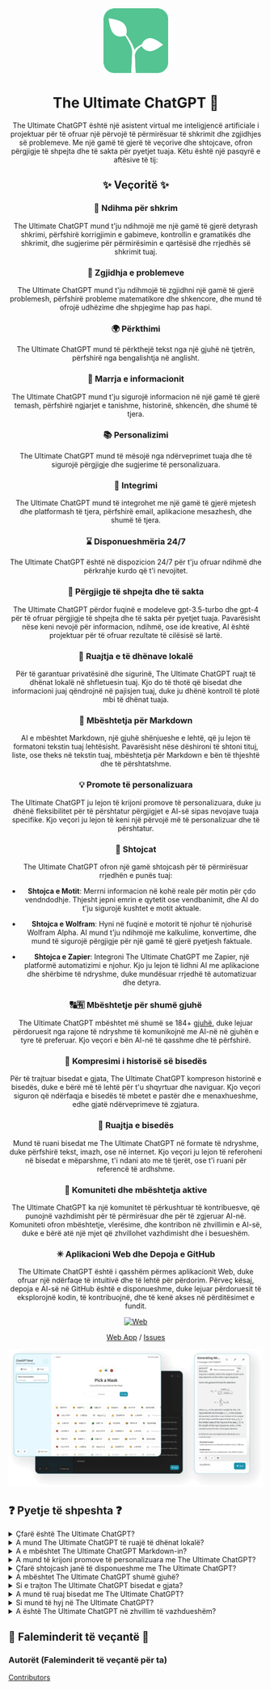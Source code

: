 <div align="center">
<img src="./docs/images/icon.png" alt="The Ultimate ChatGPT Ikona"/>

<h1 align="center">The Ultimate ChatGPT 🌟</h1>

The Ultimate ChatGPT është një asistent virtual me inteligjencë artificiale i projektuar për të ofruar një përvojë të përmirësuar të shkrimit dhe zgjidhjes së problemeve. Me një gamë të gjerë të veçorive dhe shtojcave, ofron përgjigje të shpejta dhe të sakta për pyetjet tuaja. Këtu është një pasqyrë e aftësive të tij:

## ✨ Veçoritë ✨

### 📝 Ndihma për shkrim
The Ultimate ChatGPT mund t'ju ndihmojë me një gamë të gjerë detyrash shkrimi, përfshirë korrigjimin e gabimeve, kontrollin e gramatikës dhe shkrimit, dhe sugjerime për përmirësimin e qartësisë dhe rrjedhës së shkrimit tuaj.

### 💭 Zgjidhja e problemeve
The Ultimate ChatGPT mund t'ju ndihmojë të zgjidhni një gamë të gjerë problemesh, përfshirë probleme matematikore dhe shkencore, dhe mund të ofrojë udhëzime dhe shpjegime hap pas hapi.

### 🌍 Përkthimi
The Ultimate ChatGPT mund të përkthejë tekst nga një gjuhë në tjetrën, përfshirë nga bengalishtja në anglisht.

### 📑 Marrja e informacionit
The Ultimate ChatGPT mund t'ju sigurojë informacion në një gamë të gjerë temash, përfshirë ngjarjet e tanishme, historinë, shkencën, dhe shumë të tjera.

### 📚 Personalizimi
The Ultimate ChatGPT mund të mësojë nga ndërveprimet tuaja dhe të sigurojë përgjigje dhe sugjerime të personalizuara.

### 📎 Integrimi
The Ultimate ChatGPT mund të integrohet me një gamë të gjerë mjetesh dhe platformash të tjera, përfshirë email, aplikacione mesazhesh, dhe shumë të tjera.

### ⌛ Disponueshmëria 24/7
The Ultimate ChatGPT është në dispozicion 24/7 për t'ju ofruar ndihmë dhe përkrahje kurdo që t'i nevojitet.

### 🚀 Përgjigje të shpejta dhe të sakta

The Ultimate ChatGPT përdor fuqinë e modeleve gpt-3.5-turbo dhe gpt-4 për të ofruar përgjigje të shpejta dhe të sakta për pyetjet tuaja. Pavarësisht nëse keni nevojë për informacion, ndihmë, ose ide kreative, AI është projektuar për të ofruar rezultate të cilësisë së lartë.

### 💾 Ruajtja e të dhënave lokalë

Për të garantuar privatësinë dhe sigurinë, The Ultimate ChatGPT ruajt të dhënat lokalë në shfletuesin tuaj. Kjo do të thotë që bisedat dhe informacioni juaj qëndrojnë në pajisjen tuaj, duke ju dhënë kontroll të plotë mbi të dhënat tuaja.

### 🔢 Mbështetja për Markdown

AI e mbështet Markdown, një gjuhë shënjueshe e lehtë, që ju lejon të formatoni tekstin tuaj lehtësisht. Pavarësisht nëse dëshironi të shtoni tituj, liste, ose theks në tekstin tuaj, mbështetja për Markdown e bën të thjeshtë dhe të përshtatshme.

### 💡 Promote të personalizuara

The Ultimate ChatGPT ju lejon të krijoni promove të personalizuara, duke ju dhënë fleksibilitet për të përshtatur përgjigjet e AI-së sipas nevojave tuaja specifike. Kjo veçori ju lejon të keni një përvojë më të personalizuar dhe të përshtatur.

### 🔆 Shtojcat

The Ultimate ChatGPT ofron një gamë shtojcash për të përmirësuar rrjedhën e punës tuaj:

- **Shtojca e Motit**: Merrni informacion në kohë reale për motin për çdo vendndodhje. Thjesht jepni emrin e qytetit ose vendbanimit, dhe AI do t'ju sigurojë kushtet e motit aktuale.

- **Shtojca e Wolfram**: Hyni në fuqinë e motorit të njohur të njohurisë Wolfram Alpha. AI mund t'ju ndihmojë me kalkulime, konvertime, dhe mund të sigurojë përgjigje për një gamë të gjerë pyetjesh faktuale.

- **Shtojca e Zapier**: Integroni The Ultimate ChatGPT me Zapier, një platformë automatizimi e njohur. Kjo ju lejon të lidhni AI me aplikacione dhe shërbime të ndryshme, duke mundësuar rrjedhë të automatizuar dhe detyra.

### 🔠🈶 Mbështetje për shumë gjuhë

The Ultimate ChatGPT mbështet më shumë se 184+ [gjuhë](./SUPPORTED_LANGUAGES.md), duke lejuar përdoruesit nga rajone të ndryshme të komunikojnë me AI-në në gjuhën e tyre të preferuar. Kjo veçori e bën AI-në të qasshme dhe të përfshirë.

### 💬 Kompresimi i historisë së bisedës

Për të trajtuar bisedat e gjata, The Ultimate ChatGPT kompreson historinë e bisedës, duke e bërë më të lehtë për t'u shqyrtuar dhe naviguar. Kjo veçori siguron që ndërfaqja e bisedës të mbetet e pastër dhe e menaxhueshme, edhe gjatë ndërveprimeve të zgjatura.

### 📂 Ruajtja e bisedës

Mund të ruani bisedat me The Ultimate ChatGPT në formate të ndryshme, duke përfshirë tekst, imazh, ose në internet. Kjo veçori ju lejon të referoheni në bisedat e mëparshme, t'i ndani ato me të tjerët, ose t'i ruani për referencë të ardhshme.

### 🔑 Komuniteti dhe mbështetja aktive

The Ultimate ChatGPT ka një komunitet të përkushtuar të kontribuesve, që punojnë vazhdimisht për të përmirësuar dhe për të zgjeruar AI-në. Komuniteti ofron mbështetje, vlerësime, dhe kontribon në zhvillimin e AI-së, duke e bërë atë një mjet që zhvillohet vazhdimisht dhe i besueshëm.

### ✳ Aplikacioni Web dhe Depoja e GitHub

The Ultimate ChatGPT është i qasshëm përmes aplikacionit Web, duke ofruar një ndërfaqe të intuitivë dhe të lehtë për përdorim. Përveç kësaj, depoja e AI-së në GitHub është e disponueshme, duke lejuar përdoruesit të eksplorojnë kodin, të kontribuojnë, dhe të kenë akses në përditësimet e fundit.

[![Web][Web-image]][web-url]

[Web App](https://chatgpt.kiask.xyz/) / [Issues](https://github.com/ki-ask/The-Ultimate-ChatGPT/issues)

[web-url]: https://chatgpt.kiask.xyz
   
[download-url]: https://github.com/ki-ask/The-Ultimate-ChatGPT/releases

[Web-image]: https://img.shields.io/badge/Web-PWA-orange?logo=microsoftedge

![cover](./docs/images/cover.png)

</div>

## ❓ Pyetje të shpeshta ❓

<details>
<summary>Çfarë është The Ultimate ChatGPT?</summary>
The Ultimate ChatGPT është një asistent virtual me inteligjencë artificiale që ofron përgjigje të shpejta dhe të sakta për pyetjet tuaja dhe ofron veçori dhe shtojca të ndryshme për të përmirësuar shkrimin dhe zgjidhjen e problemeve.
</details>

<details>
<summary>A mund The Ultimate ChatGPT të ruajë të dhënat lokalë?</summary>
Po, The Ultimate ChatGPT mund të ruajë të dhënat lokalë në shfletuesin tuaj, duke garantuar privatësi dhe siguri.
</details>

<details>
<summary>A e mbështet The Ultimate ChatGPT Markdown-in?</summary>
Po, The Ultimate ChatGPT mbështet Markdown-in, duke ju lejuar të formatoni tekstin tuaj dhe të krijoni përmbajtje të pasur.
</details>

<details>
<summary>A mund të krijoni promove të personalizuara me The Ultimate ChatGPT?</summary>
Po, mund të krijoni promove të personalizuara dhe të përshtatni ndërveprimet tuaja me The Ultimate ChatGPT.
</details>

<details>
<summary>Çfarë shtojcash janë të disponueshme me The Ultimate ChatGPT?</summary>
The Ultimate ChatGPT ofron shtojca si Shtojca e Motit, Shtojca e Wolfram, dhe Shtojca e Zapier për të lehtësuar punën tuaj dhe për të ofruar funksionalitete shtesë.
</details>

<details>
<summary>A mbështet The Ultimate ChatGPT shumë gjuhë?</summary>
Po, The Ultimate ChatGPT ka promove të përcaktuara për shumë gjuhë, duke ju lejuar të komunikoni në gjuhën tuaj të preferuar.
</details>

<details>
<summary>Si e trajton The Ultimate ChatGPT bisedat e gjata?</summary>
The Ultimate ChatGPT kompreson historinë e bisedës për të trajtuar bisedat e gjata në mënyrë efikase dhe për të siguruar një përvojë të përsosur.
</details>

<details>
<summary>A mund të ruaj bisedat me The Ultimate ChatGPT?</summary>
Po, mund të ruani bisedat në tekst, imazh, ose në internet duke përdorur funksionin KiAsk Share.
</details>

<details>
<summary>Si mund të hyj në The Ultimate ChatGPT?</summary>
The Ultimate ChatGPT është i qasshëm si një aplikacion web, dhe mund të hyjë në repozitorinë e GitHub për mbështetje dhe veçori të tjera.
</details>

<details>
<summary>A është The Ultimate ChatGPT në zhvillim të vazhdueshëm?</summary>
Po, The Ultimate ChatGPT është në zhvillim të vazhdueshëm me përditësime dhe përmirësime, dhe ka një komunitet të përkushtuar të kontribuesve.
</details>

## 🎉 Faleminderit të veçantë 🎉

### Autorët (Faleminderit të veçantë për ta)

[Contributors](https://github.com/Yidadaa/ChatGPT-Next-Web/graphs/contributors)